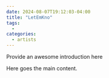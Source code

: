 ```yaml
--- 
date: 2024-08-07T19:12:03-04:00 
title: "LetEmKno" 
tags: 
  -  
categories: 
  - artists
--- 
```

  
Provide an awesome introduction here 
  
<!--more--> 
  
Here goes the main content. 

